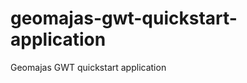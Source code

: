 geomajas-gwt-quickstart-application
===================================

Geomajas GWT quickstart application
